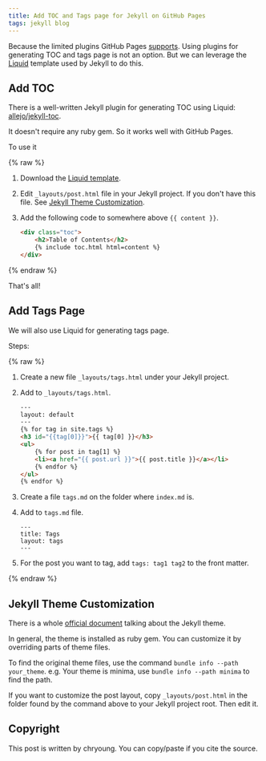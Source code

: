 ```yaml
---
title: Add TOC and Tags page for Jekyll on GitHub Pages
tags: jekyll blog
---
```


Because the limited plugins GitHub Pages [supports](https://pages.github.com/versions/). Using plugins for generating TOC and tags page is not an option. But we can leverage the [Liquid](https://shopify.github.io/liquid/) template used by Jekyll to do this.

## Add TOC

There is a well-written Jekyll plugin for generating TOC using Liquid: [allejo/jekyll-toc](https://github.com/allejo/jekyll-toc).

It doesn't require any ruby gem. So it works well with GitHub Pages.

To use it

{% raw %}
1. Download the [Liquid template](https://raw.githubusercontent.com/allejo/jekyll-toc/master/_includes/toc.html).
2. Edit `_layouts/post.html` file in your Jekyll project. If you don't have this file. See [Jekyll Theme Customization](#jekyll-theme-customization).
3. Add the following code to somewhere above `{{ content }}`.

   ```html
   <div class="toc">
       <h2>Table of Contents</h2>
       {% include toc.html html=content %}
   </div>
   ```
{% endraw %}

That's all!

## Add Tags Page

We will also use Liquid for generating tags page.

Steps:

{% raw %}
1. Create a new file `_layouts/tags.html` under your Jekyll project.
2. Add to `_layouts/tags.html`.

   ```html
   ---
   layout: default
   ---
   {% for tag in site.tags %}
   <h3 id="{{tag[0]}}">{{ tag[0] }}</h3>
   <ul>
       {% for post in tag[1] %}
       <li><a href="{{ post.url }}">{{ post.title }}</a></li>
       {% endfor %}
   </ul>
   {% endfor %}
   ```
3. Create a file `tags.md` on the folder where `index.md` is.
4. Add to `tags.md` file.

   ```
   ---
   title: Tags
   layout: tags
   ---
   ```
5. For the post you want to tag, add `tags: tag1 tag2` to the front matter.

{% endraw %}

## Jekyll Theme Customization

There is a whole [official document](https://jekyllrb.com/docs/permalinks/) talking about the Jekyll theme.

In general, the theme is installed as ruby gem. You can customize it by overriding parts of theme files.

To find the original theme files, use the command `bundle info --path your_theme`. e.g. Your theme is minima, use `bundle info --path minima` to find the path.

If you want to customize the post layout, copy `_layouts/post.html` in the folder found by the command above to your Jekyll project root. Then edit it.

## Copyright

This post is written by chryoung. You can copy/paste if you cite the source.
